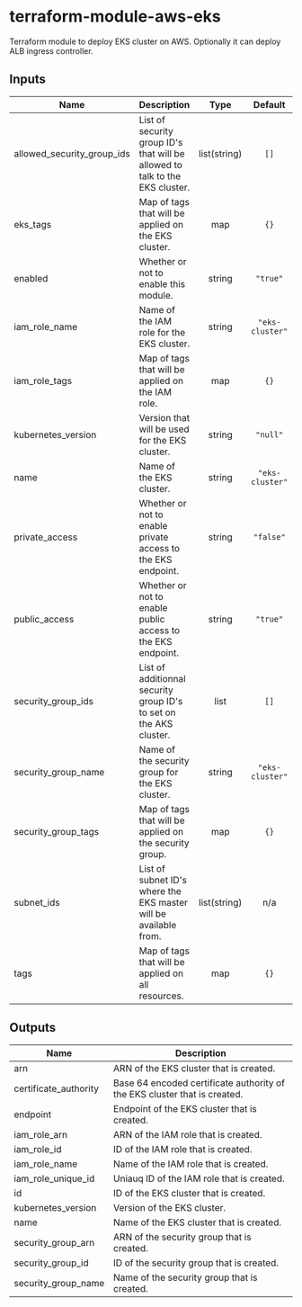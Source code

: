 # terraform-module-aws-eks

Terraform module to deploy EKS cluster on AWS.
Optionally it can deploy ALB ingress controller.

<!-- BEGINNING OF PRE-COMMIT-TERRAFORM DOCS HOOK -->
## Inputs

| Name | Description | Type | Default | Required |
|------|-------------|:----:|:-----:|:-----:|
| allowed\_security\_group\_ids | List of security group ID's that will be allowed to talk to the EKS cluster. | list(string) | `[]` | no |
| eks\_tags | Map of tags that will be applied on the EKS cluster. | map | `{}` | no |
| enabled | Whether or not to enable this module. | string | `"true"` | no |
| iam\_role\_name | Name of the IAM role for the EKS cluster. | string | `"eks-cluster"` | no |
| iam\_role\_tags | Map of tags that will be applied on the IAM role. | map | `{}` | no |
| kubernetes\_version | Version that will be used for the EKS cluster. | string | `"null"` | no |
| name | Name of the EKS cluster. | string | `"eks-cluster"` | no |
| private\_access | Whether or not to enable private access to the EKS endpoint. | string | `"false"` | no |
| public\_access | Whether or not to enable public access to the EKS endpoint. | string | `"true"` | no |
| security\_group\_ids | List of additionnal security group ID's to set on the AKS cluster. | list | `[]` | no |
| security\_group\_name | Name of the security group for the EKS cluster. | string | `"eks-cluster"` | no |
| security\_group\_tags | Map of tags that will be applied on the security group. | map | `{}` | no |
| subnet\_ids | List of subnet ID's where the EKS master will be available from. | list(string) | n/a | yes |
| tags | Map of tags that will be applied on all resources. | map | `{}` | no |

## Outputs

| Name | Description |
|------|-------------|
| arn | ARN of the EKS cluster that is created. |
| certificate\_authority | Base 64 encoded certificate authority of the EKS cluster that is created. |
| endpoint | Endpoint of the EKS cluster that is created. |
| iam\_role\_arn | ARN of the IAM role that is created. |
| iam\_role\_id | ID of the IAM role that is created. |
| iam\_role\_name | Name of the IAM role that is created. |
| iam\_role\_unique\_id | Uniauq ID of the IAM role that is created. |
| id | ID of the EKS cluster that is created. |
| kubernetes\_version | Version of the EKS cluster. |
| name | Name of the EKS cluster that is created. |
| security\_group\_arn | ARN of the security group that is created. |
| security\_group\_id | ID of the security group that is created. |
| security\_group\_name | Name of the security group that is created. |

<!-- END OF PRE-COMMIT-TERRAFORM DOCS HOOK -->
